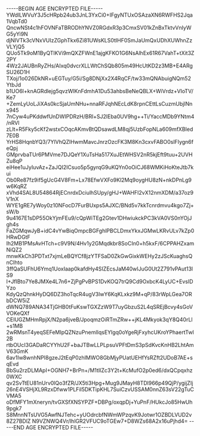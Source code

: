 -----BEGIN AGE ENCRYPTED FILE-----
YWdlLWVuY3J5cHRpb24ub3JnL3YxCi0+IFgyNTUxOSAzaXN6RWFHS2Jqa1VqbTd0
QncwNSt4c1hFOVNFaTBRODhYNVZ0RGdxR3p3CmxSV01kZnBxTktvVnIyWG5yYi9N
djNIVTk3cVNxVUIzZGphTkx6Zi81UWsKLS0tIHF0SmJaUmQxUDhXUWhnZzVLYjQ5
QUo5Tk9oM1ByQTlKVi9mQXZFWnE1ajgKFKO1G6NsAlhEx61R67VahT+tXit3Z2PY
4Wz2JAUBnRyZHs/AIxq0dvcrXLLWtChSQb805m49HcUtKD2z3MB+E4ARgSU26D1H
TXoj/1o026DkNR+uEGTuy/G5i/Sg8DNjXx2X4RqCF/tw33mQNAbuigNQm52YtbJd
b1UO6l+knAGRdlejg5qvzWlKnFdmhA1Du53ahbsBeNeQBLX+WiVrdz+VIoTV/Ke7
+ZemLyUoLJiXAs0kcSjaUmNHu+nnaRFJqhNEcLdK8rpnCEttLsCuzmUbjlNnx945
7nCyw4uPKddwfUnDWIPDRzH/BRl+SJ2lEba0UV9hg++Ti/YaccMDb9YNtm4/nRVl
zLIt+R5Fky5cKf2wstxCOqcAKmvBtQDsawdLM8qj5UzbFopNLa609mfXBIed7E0B
YrHS8HqnbYQ3/7YlVhQZlHwmMavcJnrzOzcFK3M8Kn3cxvFABO0slFIygn6feQpj
GMprvbaTUr6PMVme7DJQeY1XuTsHa517XuJEtWHSV2nR5kjEft9tuu+2UVHZu8qP
eiHee1uJyIuvAz+ZaJQI2ICsuo5p5gyrqG9uKQYn0oOiCJ68WMKiHoKteJtb7kui
Ob0Re87fz9if5gUcG4V8Fm+Lx78EfwVXFo9Kl2Mq9oygHU8zN+nkDPnLg9w6KqRZ
xVhd4SAL8U54864RjECnrdxDciulhSUpy/gHJ+WAHFI2vX12nmXDM/a37oz9V1nX
WYE1gRE7yWoy0z10NFocD7FurBUxps5AJXC/BNd5v7kkTcnrdmvu4kgo7Zj+sW/b
9u4167E1sDP55OkYjmFEu9/cQpWiTEg2Gtev1DHwiukckPC3kVA0VS0nYOjJgh4s
FaZGMqwJyB+idC4vYwBiqOmpcBGFghlPBCLDmxYkxJGMwLKRvULv7kZp0HRwDGtF
Ih2MB1PMsAvHTch+c9V9N/4Hv1y2GMqdkbr8SoCIn0+h5kxF/6CPPAHZxamNiQZ2
mnwKkCh3PDTxt7xjmLeBQYCf8jzYTFSaD0ZkGwGixkWEHy2zJScKuaghsQnCIhto
3ffQaSUFhU6Ymq1UoxIaap0kafdHy4SIZEcsJaM40wIJuG0Ut2Z791vPAut13lS9
I+JfIBto7Ye8JMXe4L7n6+ZjPgPvBPS1DvKOQ7trQ9Cd9OxbcK4LyUC+EvsIDYzo
KdyQzQhnkHyDQ6DZ3hoTqcR4ugV3lwY6KqKLxkz9M+qP/83rWpLGea7ORbDCW5iZ
dWNQ789ANA34TjGHB0tFuKswTGXZzW9T7uyGbzuS2L4qSREjBcvy4sGoVVOKeQXf
CEIUGZMHmRpjX/N2pa6jveB/JpoqmzOiRTmZRw++jKL4Mkyok3qY8Q40rLl+s1MB
2wRMsnT4yeqSEFeMIpQZNzuPnemlIqsEYlgq0oYgeRjFxyhcUKroYPhaertTwI2B
rtbOUcI3GADaRCYYhU2F+baJTBwLLPLpsuVPFtDmS3pSdKvcKnHB2LhtAmV63GmK
6av1Iw8wnhNPI8gzeJ2tEqP0zhIMWO8GbMjyPUatUEHfYsRZft2UDoB7AE+sqEvd
BbSu2rzDLMApI+OGNH7+BrPn+/M1tIlZc3Y2t+KcMufO2p0ed6/dxQCpqxhz0WXC
qv2SvTtEU81nUrv0lQo3fZR/JX5ti3Hpg+Mug9JMayH8TDl966p49QjP/ygijZIj
26nE4VSHjXL9RzxDfww1PLFil5DKTipKHL7SuiCzvUSSAM0nnZ63sV22gTuCVMA5
oDfMFY1mXneryn/tvGXSfXNSYPZF+DBPg/oxqpDj+YuPnF/HUkcJo85HwUh9pgk7
S8MnnNTsUVG5AwfNJTehc+yUOdrcbfNWmWPzqvK9Jotwr1OZBDLVUD2v8Z27BDlZ
N9VZNWQ4Vr/lhlGR2VFUC9oTGEw7+D8WZs68A2x16uPjhd4=
-----END AGE ENCRYPTED FILE-----
